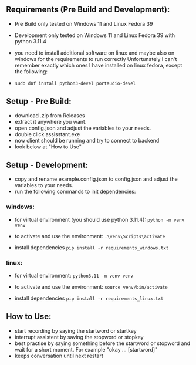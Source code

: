 ## Requirements (Pre Build and Development):

- Pre Build only tested on Windows 11 and Linux Fedora 39
- Development only tested on Windows 11 and Linux Fedora 39 with python 3.11.4

- you need to install additional software on linux and maybe also on windows for the requirements to run correctly Unfortunately I can't remember exactly which ones I have installed on linux fedora, except the following:
- `sudo dnf install python3-devel portaudio-devel`

## Setup - Pre Build:

- download .zip from Releases
- extract it anywhere you want.
- open config.json and adjust the variables to your needs.
- double click assisstant.exe
- now client should be running and try to connect to backend
- look below at "How to Use"

## Setup - Development:

- copy and rename example.config.json to config.json and adjust the variables to your needs.
- run the following commands to init dependencies:

### windows:

- for virtual environment (you should use python 3.11.4): `python -m venv venv`

- to activate and use the environment: `.\venv\Scripts\activate`

- install dependencies `pip install -r requirements_windows.txt`

### linux:

- for virtual environment: `python3.11 -m venv venv`

- to activate and use the environment: `source venv/bin/activate`

- install dependencies `pip install -r requirements_linux.txt`

## How to Use:

- start recording by saying the startword or startkey
- interrupt assistent by saving the stopword or stopkey
- best practise by saying something before the startword or stopword and wait for a short moment. For example "okay ... [startword]"
- keeps conversation until next restart
